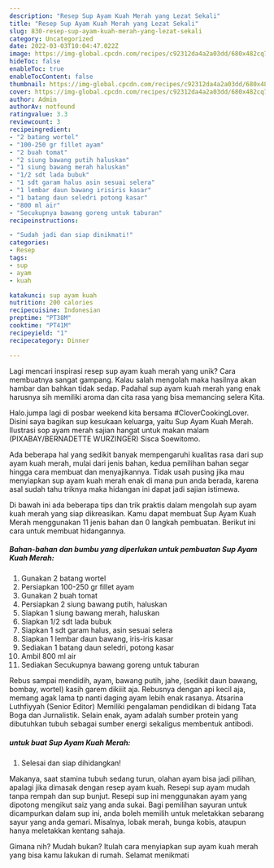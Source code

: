 ```yaml
---
description: "Resep Sup Ayam Kuah Merah yang Lezat Sekali"
title: "Resep Sup Ayam Kuah Merah yang Lezat Sekali"
slug: 830-resep-sup-ayam-kuah-merah-yang-lezat-sekali
category: Uncategorized
date: 2022-03-03T10:04:47.022Z
image: https://img-global.cpcdn.com/recipes/c92312da4a2a03dd/680x482cq70/sup-ayam-kuah-merah-foto-resep-utama.jpg
hideToc: false
enableToc: true
enableTocContent: false
thumbnail: https://img-global.cpcdn.com/recipes/c92312da4a2a03dd/680x482cq70/sup-ayam-kuah-merah-foto-resep-utama.jpg
cover: https://img-global.cpcdn.com/recipes/c92312da4a2a03dd/680x482cq70/sup-ayam-kuah-merah-foto-resep-utama.jpg
author: Admin
authorAv: notfound
ratingvalue: 3.3
reviewcount: 3
recipeingredient:
- "2 batang wortel"
- "100-250 gr fillet ayam"
- "2 buah tomat"
- "2 siung bawang putih haluskan"
- "1 siung bawang merah haluskan"
- "1/2 sdt lada bubuk"
- "1 sdt garam halus asin sesuai selera"
- "1 lembar daun bawang irisiris kasar"
- "1 batang daun seledri potong kasar"
- "800 ml air"
- "Secukupnya bawang goreng untuk taburan"
recipeinstructions:

- "Sudah jadi dan siap dinikmati!"
categories:
- Resep
tags:
- sup
- ayam
- kuah

katakunci: sup ayam kuah 
nutrition: 200 calories
recipecuisine: Indonesian
preptime: "PT38M"
cooktime: "PT41M"
recipeyield: "1"
recipecategory: Dinner

---
```





Lagi mencari inspirasi resep sup ayam kuah merah yang unik? Cara membuatnya sangat gampang. Kalau salah mengolah maka hasilnya akan hambar dan bahkan tidak sedap. Padahal sup ayam kuah merah yang enak harusnya sih memiliki aroma dan cita rasa yang bisa memancing selera Kita.





Halo.jumpa lagi di posbar weekend kita bersama #CloverCookingLover. Disini saya bagikan sup kesukaan keluarga, yaitu Sup Ayam Kuah Merah. Ilustrasi sop ayam merah sajian hangat untuk makan malam (PIXABAY/BERNADETTE WURZINGER) Sisca Soewitomo.

Ada beberapa hal yang sedikit banyak mempengaruhi kualitas rasa dari sup ayam kuah merah, mulai dari jenis bahan, kedua pemilihan bahan segar hingga cara membuat dan menyajikannya. Tidak usah pusing jika mau menyiapkan sup ayam kuah merah enak di mana pun anda berada, karena asal sudah tahu triknya maka hidangan ini dapat jadi sajian istimewa.






Di bawah ini ada beberapa tips dan trik praktis dalam mengolah sup ayam kuah merah yang siap dikreasikan. Kamu dapat membuat Sup Ayam Kuah Merah menggunakan 11 jenis bahan dan 0 langkah pembuatan. Berikut ini cara untuk membuat hidangannya.

<!--inarticleads1-->

##### Bahan-bahan dan bumbu yang diperlukan untuk pembuatan Sup Ayam Kuah Merah:

1. Gunakan 2 batang wortel
1. Persiapkan 100-250 gr fillet ayam
1. Gunakan 2 buah tomat
1. Persiapkan 2 siung bawang putih, haluskan
1. Siapkan 1 siung bawang merah, haluskan
1. Siapkan 1/2 sdt lada bubuk
1. Siapkan 1 sdt garam halus, asin sesuai selera
1. Siapkan 1 lembar daun bawang, iris-iris kasar
1. Sediakan 1 batang daun seledri, potong kasar
1. Ambil 800 ml air
1. Sediakan Secukupnya bawang goreng untuk taburan


Rebus sampai mendidih, ayam, bawang putih, jahe, (sedikit daun bawang, bombay, wortel) kasih garem dikiiit aja. Rebusnya dengan api kecil aja, memang agak lama tp nanti daging ayam lebih enak rasanya. Atsarina Luthfiyyah (Senior Editor) Memiliki pengalaman pendidikan di bidang Tata Boga dan Jurnalistik. Selain enak, ayam adalah sumber protein yang dibutuhkan tubuh sebagai sumber energi sekaligus membentuk antibodi. 

<!--inarticleads2-->

#####  untuk buat Sup Ayam Kuah Merah:


1. Selesai dan siap dihidangkan!

Makanya, saat stamina tubuh sedang turun, olahan ayam bisa jadi pilihan, apalagi jika dimasak dengan resep ayam kuah. Resepi sup ayam mudah tanpa rempah dan sup bunjut. Resepi sup ini menggunakan ayam yang dipotong mengikut saiz yang anda sukai. Bagi pemilihan sayuran untuk dicampurkan dalam sup ini, anda boleh memilih untuk meletakkan sebarang sayur yang anda gemari. Misalnya, lobak merah, bunga kobis, ataupun hanya meletakkan kentang sahaja. 

Gimana nih? Mudah bukan? Itulah cara menyiapkan sup ayam kuah merah yang bisa kamu lakukan di rumah. Selamat menikmati
